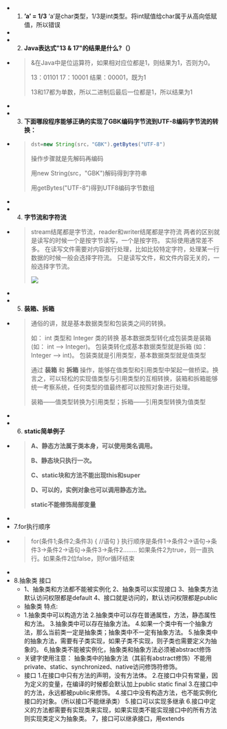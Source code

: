 - 1. **’a’ = 1/3**
   ‘a’是char类型，1/3是int类型。将int赋值给char属于从高向低赋值，所以错误
-
- 2. **Java表达式"13 & 17"的结果是什么?（）**
- > &在Java中是位运算符，如果相对应位都是1，则结果为1，否则为0。
   >
   > 13：01101
   > 17：10001
   > 结果：00001，既为1
   >
   > 13和17都为单数，所以二进制后最后一位都是1，所以结果为1
-
- 3. **下面哪段程序能够正确的实现了GBK编码字节流到UTF-8编码字节流的转换：**
- > ```java
   > dst=new String(src，"GBK").getBytes("UTF-8")
   > ```
   >
   > 操作步骤就是先解码再编码
   >
   > 用new String(src，"GBK")解码得到字符串
   >
   > 用getBytes("UTF-8")得到UTF8编码字节数组
-
- 4. **字节流和字符流**
- > stream结尾都是字节流，reader和writer结尾都是字符流 两者的区别就是读写的时候一个是按字节读写，一个是按字符。 实际使用通常差不多。 在读写文件需要对内容按行处理，比如比较特定字符，处理某一行数据的时候一般会选择字符流。 只是读写文件，和文件内容无关的，一般选择字节流。
   >
   > ![](https://wangguanjingji.oss-cn-beijing.aliyuncs.com/picture/03D42C6CDB4252B6F61959E02B0B7D26.png)
-
- 5. **装箱、拆箱**
- > 通俗的讲，就是基本数据类型和包装类之间的转换。
   >
   > 如： int 类型和 Integer 类的转换
   > 基本数据类型转化成包装类是装箱 (如： int --> Integer)。
   > 包装类转化成基本数据类型就是拆箱 (如：Integer --> int)。
   > 包装类就是引用类型，基本数据类型就是值类型
   >
   > 通过 **装箱** 和 **拆箱** 操作，能够在值类型和引用类型中架起一做桥梁。换言之，可以轻松的实现值类型与引用类型的互相转换，装箱和拆箱能够统一考察系统，任何类型的值最终都可以按照对象进行处理。
   >
   > 装箱——值类型转换为引用类型；拆箱——引用类型转换为值类型
-
- 6. **static简单例子**
- > **A、静态方法属于类本身，可以使用类名调用。**
   >
   > **B、静态块只执行一次。**
   >
   > **C、static块和方法不能出现this和super**
   >
   > **D、可以的，实例对象也可以调用静态方法。**
   >
   > **static不能修饰局部变量**
-
- 7.for执行顺序
- > for(条件1;条件2;条件3) {
      //语句
  }
  执行顺序是条件1->条件2->语句->条件3->条件2->语句->条件3->条件2........
  如果条件2为true，则一直执行。如果条件2位false，则for循环结束
-
- 8.抽象类 接口
	- 1、抽象类和方法都不能被实例化
	  2、抽象类可以实现接口
	  3、抽象类方法默认访问权限都是default
	  4、接口就是访问的，默认访问权限都是public
	- 抽象类
	  特点:
	- 1.抽象类中可以构造方法
	  2.抽象类中可以存在普通属性，方法，静态属性和方法。
	  3.抽象类中可以存在抽象方法。
	  4.如果一个类中有一个抽象方法，那么当前类一定是抽象类；抽象类中不一定有抽象方法。
	  5.抽象类中的抽象方法，需要有子类实现，如果子类不实现，则子类也需要定义为抽象的。
	  6,抽象类不能被实例化，抽象类和抽象方法必须被abstract修饰
	- 关键字使用注意：
	  抽象类中的抽象方法（其前有abstract修饰）不能用private、static、synchronized、native访问修饰符修饰。
	- 接口
	  1.在接口中只有方法的声明，没有方法体。
	  2.在接口中只有常量，因为定义的变量，在编译的时候都会默认加上public static final
	  3.在接口中的方法，永远都被public来修饰。
	  4.接口中没有构造方法，也不能实例化接口的对象。（所以接口不能继承类）
	  5.接口可以实现多继承
	  6.接口中定义的方法都需要有实现类来实现，如果实现类不能实现接口中的所有方法则实现类定义为抽象类。
	  7，接口可以继承接口，用extends